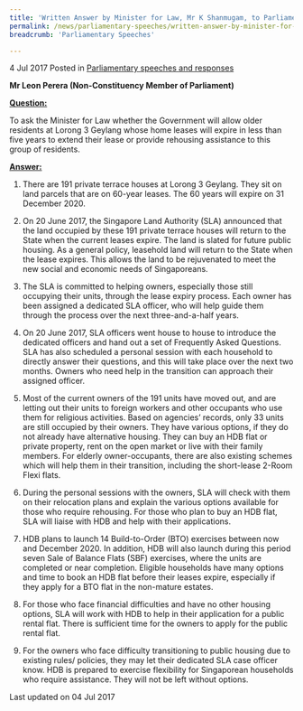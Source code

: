 ```yaml
---
title: 'Written Answer by Minister for Law, Mr K Shanmugam, to Parliamentary Question on Lease Extensions for Older Residents in Lorong 3 Geylang Homes'
permalink: /news/parliamentary-speeches/written-answer-by-minister-for-law--mr-k-shanmugam--to-parliamen7/
breadcrumb: 'Parliamentary Speeches'

---
```



4 Jul 2017 Posted in [Parliamentary speeches and responses](/news/parliamentary-speeches)

**Mr Leon Perera (Non-Constituency Member of Parliament)**

**<u>Question:</u>**

To ask the Minister for Law whether the Government will allow older residents at Lorong 3 Geylang whose home leases will expire in less than five years to extend their lease or provide rehousing assistance to this group of residents.


**<u>Answer:</u>**

1. There are 191 private terrace houses at Lorong 3 Geylang. They sit on land parcels that are on 60-year leases. The 60 years will expire on 31 December 2020.

2. On 20 June 2017, the Singapore Land Authority (SLA) announced that the land occupied by these 191 private terrace houses will return to the State when the current leases expire. The land is slated for future public housing. As a general policy, leasehold land will return to the State when the lease expires. This allows the land to be rejuvenated to meet the new social and economic needs of Singaporeans.

3. The SLA is committed to helping owners, especially those still occupying their units, through the lease expiry process. Each owner has been assigned a dedicated SLA officer, who will help guide them through the process over the next three-and-a-half years.

4. On 20 June 2017, SLA officers went house to house to introduce the dedicated officers and hand out a set of Frequently Asked Questions. SLA has also scheduled a personal session with each household to directly answer their questions, and this will take place over the next two months. Owners who need help in the transition can approach their assigned officer.

5. Most of the current owners of the 191 units have moved out, and are letting out their units to foreign workers and other occupants who use them for religious activities. Based on agencies’ records, only 33 units are still occupied by their owners. They have various options, if they do not already have alternative housing. They can buy an HDB flat or private property, rent on the open market or live with their family members. For elderly owner-occupants, there are also existing schemes which will help them in their transition, including the short-lease 2-Room Flexi flats.

6. During the personal sessions with the owners, SLA will check with them on their relocation plans and explain the various options available for those who require rehousing. For those who plan to buy an HDB flat, SLA will liaise with HDB and help with their applications.

7. HDB plans to launch 14 Build-to-Order (BTO) exercises between now and December 2020. In addition, HDB will also launch during this period seven Sale of Balance Flats (SBF) exercises, where the units are completed or near completion. Eligible households have many options and time to book an HDB flat before their leases expire, especially if they apply for a BTO flat in the non-mature estates.

8. For those who face financial difficulties and have no other housing options, SLA will work with HDB to help in their application for a public rental flat. There is sufficient time for the owners to apply for the public rental flat.

9. For the owners who face difficulty transitioning to public housing due to existing rules/ policies, they may let their dedicated SLA case officer know. HDB is prepared to exercise flexibility for Singaporean households who require assistance. They will not be left without options.

<p class="right-side-updated">Last updated on 04 Jul 2017</p>
